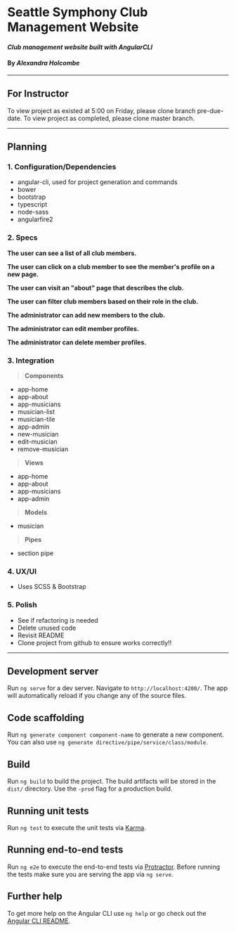 # Seattle Symphony Club Management Website

#### _Club management website built with AngularCLI_

#### By _**Alexandra Holcombe**_

***

## For Instructor

To view project as existed at 5:00 on Friday, please clone branch pre-due-date.
To view project as completed, please clone master branch.

***

## Planning
### **1.  Configuration/Dependencies**  
  * angular-cli, used for project generation and commands
  * bower
  * bootstrap
  * typescript
  * node-sass
  * angularfire2

### **2.  Specs**  

  **The user can see a list of all club members.**  

  **The user can click on a club member to see the member's profile on a new page.**  

  **The user can visit an "about" page that describes the club.**

  **The user can filter club members based on their role in the club.**  

  **The administrator can add new members to the club.**

  **The administrator can edit member profiles.**

  **The administrator can delete member profiles.**


### **3.  Integration**  

> **Components**  
  * app-home
  * app-about
  * app-musicians
  * musician-list
  * musician-tile
  * app-admin
  * new-musician
  * edit-musician
  * remove-musician

> **Views**
  * app-home
  * app-about
  * app-musicians
  * app-admin

> **Models**  
  * musician

> **Pipes**
  * section pipe

### **4.  UX/UI**  
  * Uses SCSS & Bootstrap

### **5.  Polish**  
  * See if refactoring is needed
  * Delete unused code
  * Revisit README
  * Clone project from github to ensure works correctly!!

***

## Development server

Run `ng serve` for a dev server. Navigate to `http://localhost:4200/`. The app will automatically reload if you change any of the source files.

## Code scaffolding

Run `ng generate component component-name` to generate a new component. You can also use `ng generate directive/pipe/service/class/module`.

## Build

Run `ng build` to build the project. The build artifacts will be stored in the `dist/` directory. Use the `-prod` flag for a production build.

## Running unit tests

Run `ng test` to execute the unit tests via [Karma](https://karma-runner.github.io).

## Running end-to-end tests

Run `ng e2e` to execute the end-to-end tests via [Protractor](http://www.protractortest.org/).
Before running the tests make sure you are serving the app via `ng serve`.

## Further help

To get more help on the Angular CLI use `ng help` or go check out the [Angular CLI README](https://github.com/angular/angular-cli/blob/master/README.md).
